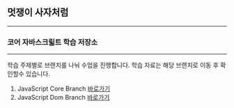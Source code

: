 ## 멋쟁이 사자처럼
---
### 코어 자바스크릷트 학습 저장소

---

학습 주제별로 브랜치를 나눠 수업을 진행합니다.
학습 자료는 해당 브랜치로 이동 후 확인할수 있습니다.


1. JavaScript Core Branch [바로가기](https://github.com/lanuioe/core_javascript/tree/01.core)
2. JavaScript Dom Branch [바로가기](https://github.com/lanuioe/core_javascript)